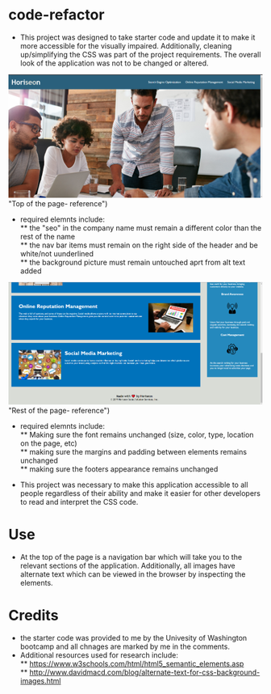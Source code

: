 # code-refactor
* This project was designed to take starter code and update it to make it more accessible for the visually impaired. Additionally, cleaning up/simplifying the CSS was part of the project requirements. The overall look of the application was not to be changed or altered. 

![Reference image 1](https://github.com/killingsworth-kristen/code-refactor/blob/main/assets/images/reference-img-1.png) "Top of the page- reference")
* required elemnts include: <br>
** the "seo" in the company name must remain a different color than the rest of the name <br>
** the nav bar items must remain on the right side of the header and be white/not uunderlined <br>
** the background picture must remain untouched aprt from alt text added <br>

![Reference image 2](https://github.com/killingsworth-kristen/code-refactor/blob/main/assets/images/reference-img-2.png) "Rest of the page- reference")
* required elemnts include: <br>
** Making sure the font remains unchanged (size, color, type, location on the page, etc) <br>
** making sure the margins and padding between elements remains unchanged <br>
** making sure the footers appearance remains unchanged <br>

* This project was necessary to make this application accessible to all people regardless of their ability and make it easier for other developers to read and interpret the CSS code. 

# Use
* At the top of the page is a navigation bar which will take you to the relevant sections of the application. Additionally, all images have alternate text which can be viewed in the browser by inspecting the elements. 

# Credits
* the starter code was provided to me by the Univesity of Washington bootcamp and all chnages are marked by me in the comments. 
* Additional resources used for research include: <br>
** https://www.w3schools.com/html/html5_semantic_elements.asp <br>
** http://www.davidmacd.com/blog/alternate-text-for-css-background-images.html
